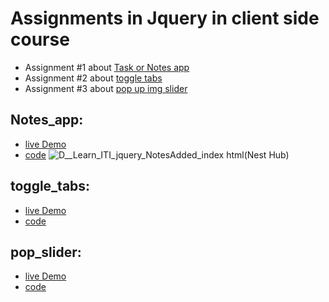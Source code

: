 # Assignments in Jquery in client side course 

- Assignment #1 about [Task or Notes app](#Notes_app)
- Assignment #2 about [toggle tabs](#toggle_tabs)
- Assignment #3 about [pop up img slider](#pop_slider)


## Notes_app:
  - [live Demo](https://zenab12.github.io/ITI/jquery/NotesAdded)
  - [code](https://github.com/zenab12/ITI/blob/main/HTML5/NotesAdded/index.html)
![_D__Learn_ITI_jquery_NotesAdded_index html_(Nest Hub)](https://user-images.githubusercontent.com/78083890/206912165-bc902d2d-2a12-4da6-b153-2b6d4b9e1a09.png)

## toggle_tabs:
  - [live Demo](https://zenab12.github.io/ITI/jquery/toggle_tabs)
  - [code](https://github.com/zenab12/ITI/blob/main/HTML5/toggle_tabs/index.html)


## pop_slider:
  - [live Demo](https://zenab12.github.io/ITI/jquery/pop_slider)
  - [code](https://github.com/zenab12/ITI/blob/main/HTML5/pop_slider/index.html)
